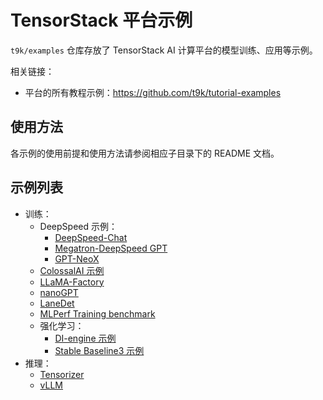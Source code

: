 # TensorStack 平台示例

`t9k/examples` 仓库存放了 TensorStack AI 计算平台的模型训练、应用等示例。

相关链接：

* 平台的所有教程示例：https://github.com/t9k/tutorial-examples

## 使用方法

各示例的使用前提和使用方法请参阅相应子目录下的 README 文档。

## 示例列表

* 训练：
    * DeepSpeed 示例：
        * [DeepSpeed-Chat](./deepspeed/chat/)
        * [Megatron-DeepSpeed GPT](./deepspeed/megatron-gpt/)
        * [GPT-NeoX](./deepspeed/gpt-neox/)
    * [ColossalAI 示例](./colossalai/)
    * [LLaMA-Factory](./llama-factory/)
    * [nanoGPT](./nanoGPT/)
    * [LaneDet](./lanedet/)
    * [MLPerf Training benchmark](./mlperf/)
    * 强化学习：
        * [DI-engine 示例](./rl/di-engine/)
        * [Stable Baseline3 示例](./rl/sb3/)
* 推理：
   * [Tensorizer](./deployments/tensorizer/)
   * [vLLM](./deployments/vllm/)

